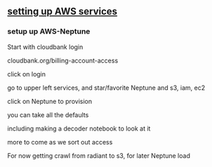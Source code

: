 ## [setting up AWS services](setting_up_aws.md)
### setup up AWS-Neptune

Start with cloudbank login

cloudbank.org/billing-account-access

click on login

go to upper left services, and star/favorite  Neptune and s3, iam, ec2

click on Neptune to provision

you can take all the defaults

including making a decoder notebook to look at it

more to come as we sort out access

For now getting crawl from radiant to s3, for later Neptune load
